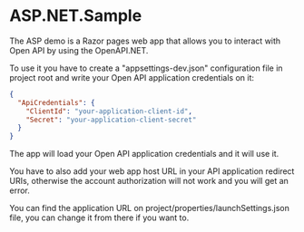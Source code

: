 # ASP.NET.Sample

The ASP demo is a Razor pages web app that allows you to interact with Open API by using the OpenAPI.NET.

To use it you have to create a "appsettings-dev.json" configuration file in project root and write your Open API application credentials on it:

```json
{
  "ApiCredentials": {
    "ClientId": "your-application-client-id",
    "Secret": "your-application-client-secret"
  }
}
```
The app will load your Open API application credentials and it will use it.

You have to also add your web app host URL in your API application redirect URIs, otherwise the account authorization will not work and you will get an error.

You can find the application URL on project/properties/launchSettings.json file, you can change it from there if you want to.